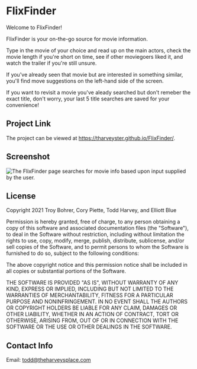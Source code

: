# FlixFinder

Welcome to FlixFinder!

FlixFinder is your on-the-go source for movie information.

Type in the movie of your choice and read up on the main actors, check the movie length if you're short on time, see if other moviegoers liked it, and watch the trailer if you're still unsure.

If you've already seen that movie but are interested in something similar, you'll find move suggestions on the left-hand side of the screen.

If you want to revisit a movie you've aleady searched but don't remeber the exact title, don't worry, your last 5 title searches are saved for your convenience!

## Project Link
The project can be viewed at <https://tharveyster.github.io/FlixFinder/>.

## Screenshot
![The FlixFinder page searches for movie info based upon input supplied by the user.](./assets/images/flixfinder-demo.png)

## License
Copyright 2021 Troy Bohrer, Cory Piette, Todd Harvey, and Elliott Blue

Permission is hereby granted, free of charge, to any person obtaining a copy of this software and associated documentation files (the "Software"), to deal in the Software without restriction, including without limitation the rights to use, copy, modify, merge, publish, distribute, sublicense, and/or sell copies of the Software, and to permit persons to whom the Software is furnished to do so, subject to the following conditions:

The above copyright notice and this permission notice shall be included in all copies or substantial portions of the Software.

THE SOFTWARE IS PROVIDED "AS IS", WITHOUT WARRANTY OF ANY KIND, EXPRESS OR IMPLIED, INCLUDING BUT NOT LIMITED TO THE WARRANTIES OF MERCHANTABILITY, FITNESS FOR A PARTICULAR PURPOSE AND NONINFRINGEMENT. IN NO EVENT SHALL THE AUTHORS OR COPYRIGHT HOLDERS BE LIABLE FOR ANY CLAIM, DAMAGES OR OTHER LIABILITY, WHETHER IN AN ACTION OF CONTRACT, TORT OR OTHERWISE, ARISING FROM, OUT OF OR IN CONNECTION WITH THE SOFTWARE OR THE USE OR OTHER DEALINGS IN THE SOFTWARE.

## Contact Info
Email: todd@theharveysplace.com
